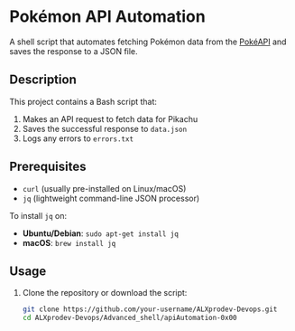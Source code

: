 # Pokémon API Automation

A shell script that automates fetching Pokémon data from the [PokéAPI](https://pokeapi.co/) and saves the response to a JSON file.

## Description

This project contains a Bash script that:
1. Makes an API request to fetch data for Pikachu
2. Saves the successful response to `data.json`
3. Logs any errors to `errors.txt`

## Prerequisites

- `curl` (usually pre-installed on Linux/macOS)
- `jq` (lightweight command-line JSON processor)

To install `jq` on:
- **Ubuntu/Debian**: `sudo apt-get install jq`
- **macOS**: `brew install jq`

## Usage

1. Clone the repository or download the script:
   ```bash
   git clone https://github.com/your-username/ALXprodev-Devops.git
   cd ALXprodev-Devops/Advanced_shell/apiAutomation-0x00